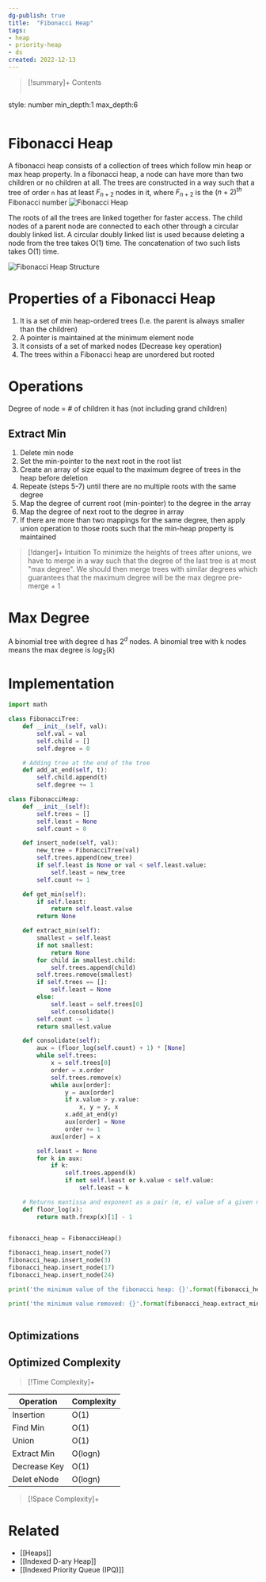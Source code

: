 ```yaml
---
dg-publish: true
title:  "Fibonacci Heap"
tags:
- heap
- priority-heap
- ds
created: 2022-12-13
---
```


>[!summary]+ Contents
>```toc
style: number
min_depth:1
max_depth:6 
>```


# Fibonacci Heap
A fibonacci heap consists of a collection of trees which follow min heap or max heap property. In a fibonacci heap, a node can have more than two children or no children at all. The trees are constructed in a way such that a tree of order `n` has at least $F_{n+2}$ nodes in it, where $F_{n+2}$ is the $(n+2)^{th}$ Fibonacci number
![Fibonacci Heap](https://www.programiz.com/sites/tutorial2program/files/fibonacci-heap.png "Fibonacci Heap")

The roots of all the trees are linked together for faster access. 
The child nodes of a parent node are connected to each other through a circular doubly linked list. A circular doubly linked list is used because deleting a node from the tree takes O(1) time. The concatenation of two such lists takes O(1) time.

![Fibonacci Heap Structure](https://www.programiz.com/sites/tutorial2program/files/fibonacci-heap-structure.png "Fibonacci Heap Structure")

# Properties of a Fibonacci Heap
1. It is a set of min heap-ordered trees (I.e. the parent is always smaller than the children)
2. A pointer is maintained at the minimum element node
3. It consists of a set of marked nodes (Decrease key operation)
4. The trees within a Fibonacci heap are unordered but rooted

# Operations
Degree of node = # of children it has (not including grand children)
## Extract Min
1. Delete min node
2. Set the min-pointer to the next root in the root list
3. Create an array of size equal to the maximum degree of trees in the heap before deletion
4. Repeate (steps 5-7) until there are no multiple roots with the same degree
5. Map the degree of current root (min-pointer) to the degree in the array
6. Map the degree of next root to the degree in array
7. If there are more than two mappings for the same degree, then apply union operation to those roots such that the min-heap property is maintained


> [!danger]+ Intuition
> To minimize the heights of trees after unions, we have to merge in a way such that the degree of the last tree is at most "max degree". We should then merge trees with similar degrees which guarantees that the maximum degree will be the max degree pre-merge + 1

# Max Degree
A binomial tree with degree d has $2^d$ nodes. 
A binomial tree with k nodes means the max degree is $log_2(k)$
# Implementation

```python
import math

class FibonacciTree:
	def __init__(self, val):
		self.val = val
		self.child = []
		self.degree = 0

	# Adding tree at the end of the tree
	def add_at_end(self, t):
		self.child.append(t)
		self.degree += 1

class FibonacciHeap:
	def __init__(self):
		self.trees = []
		self.least = None
		self.count = 0

	def insert_node(self, val):
		new_tree = FibonacciTree(val)
		self.trees.append(new_tree)
		if self.least is None or val < self.least.value:
			self.least = new_tree
		self.count += 1

	def get_min(self):
		if self.least:
			return self.least.value
		return None

	def extract_min(self):
		smallest = self.least
		if not smallest:
			return None
		for child in smallest.child:
			self.trees.append(child)
		self.trees.remove(smallest)
		if self.trees == []:
			self.least = None
		else:
			self.least = self.trees[0]
			self.consolidate()
		self.count -= 1
		return smallest.value

	def consolidate(self):
		aux = (floor_log(self.count) + 1) * [None]
		while self.trees:
			x = self.trees[0]
			order = x.order
			self.trees.remove(x)
			while aux[order]:
				y = aux[order]
				if x.value > y.value:
					x, y = y, x
				x.add_at_end(y)
				aux[order] = None
				order += 1
			aux[order] = x

		self.least = None
		for k in aux:
			if k:
				self.trees.append(k)
				if not self.least or k.value < self.value:
					self.least = k

	# Returns mantissa and exponent as a pair (m, e) value of a given number x.
	def floor_log(x):
		return math.frexp(x)[1] - 1
				

fibonacci_heap = FibonacciHeap()

fibonacci_heap.insert_node(7)
fibonacci_heap.insert_node(3)
fibonacci_heap.insert_node(17)
fibonacci_heap.insert_node(24)

print('the minimum value of the fibonacci heap: {}'.format(fibonacci_heap.get_min()))

print('the minimum value removed: {}'.format(fibonacci_heap.extract_min()))
	
```

## Optimizations

## Optimized Complexity

>[!Time Complexity]+
>
| Operation    | Complexity |
| ------------ | ---------- |
| Insertion    | O(1)       |
| Find Min     | O(1)       |
| Union        | O(1)       |
| Extract Min  | O(logn)    |
| Decrease Key | O(1)       |
| Delet eNode   | O(logn)    | 


>[!Space Complexity]+




# Related
- [[Heaps]]
- [[Indexed D-ary Heap]]
- [[Indexed Priority Queue (IPQ)]]